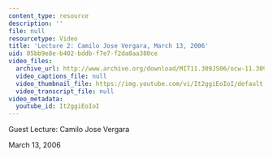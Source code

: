 ```yaml
---
content_type: resource
description: ''
file: null
resourcetype: Video
title: 'Lecture 2: Camilo Jose Vergara, March 13, 2006'
uid: 05bb9e8e-b402-bddb-f7e7-f2da8aa380ce
video_files:
  archive_url: http://www.archive.org/download/MIT11.309JS06/ocw-11.309j-13mar2006-220k.mp4
  video_captions_file: null
  video_thumbnail_file: https://img.youtube.com/vi/It2ggiEoIoI/default.jpg
  video_transcript_file: null
video_metadata:
  youtube_id: It2ggiEoIoI
---
```


Guest Lecture: Camilo Jose Vergara

March 13, 2006